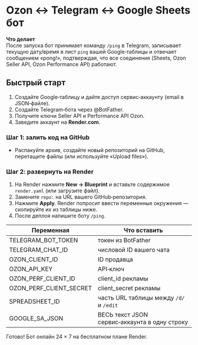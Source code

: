 # Ozon ↔ Telegram ↔ Google Sheets бот

**Что делает**  
После запуска бот принимает команду `/ping` в Telegram, записывает текущую дату/время в лист `ping` вашей Google‑таблицы и отвечает сообщением «pong!», подтверждая, что все соединения (Sheets, Ozon Seller API, Ozon Performance API) работают.

## Быстрый старт

1. Создайте Google‑таблицу и дайте доступ сервис‑аккаунту (email в JSON‑файле).  
2. Создайте Telegram‑бота через @BotFather.  
3. Получите ключи Seller API и Performance API Ozon.  
4. Заведите аккаунт на **Render.com**.

### Шаг 1: залить код на GitHub  
* Распакуйте архив, создайте новый репозиторий на GitHub, перетащите файлы (или используйте «Upload files»).

### Шаг 2: развернуть на Render  
1. На Render нажмите **New → Blueprint** и вставьте содержимое `render.yaml` (или загрузите файл).  
2. Замените `repo:` на URL вашего GitHub‐репозитория.  
3. Нажмите **Apply**. Render попросит ввести переменные окружения — скопируйте их из таблицы ниже.  
4. После деплоя напишите боту `/ping`.

| Переменная | Что вставить |
|------------|-------------|
| TELEGRAM_BOT_TOKEN | токен из BotFather |
| TELEGRAM_CHAT_ID   | числовой ID вашего чата |
| OZON_CLIENT_ID     | ID продавца |
| OZON_API_KEY       | API‑ключ |
| OZON_PERF_CLIENT_ID | client_id рекламы |
| OZON_PERF_CLIENT_SECRET | client_secret рекламы |
| SPREADSHEET_ID     | часть URL таблицы между `/d/` и `/edit` |
| GOOGLE_SA_JSON     | ВЕСЬ текст JSON сервис‑аккаунта в одну строку |

Готово! Бот онлайн 24 × 7 на бесплатном плане Render.
